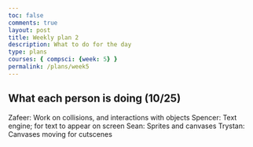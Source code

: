 ```yaml
---
toc: false
comments: true
layout: post
title: Weekly plan 2
description: What to do for the day
type: plans
courses: { compsci: {week: 5} }
permalink: /plans/week5
---
```


## What each person is doing (10/25)

Zafeer: Work on collisions, and interactions with objects
Spencer: Text engine; for text to appear on screen
Sean: Sprites and canvases
Trystan: Canvases moving for cutscenes